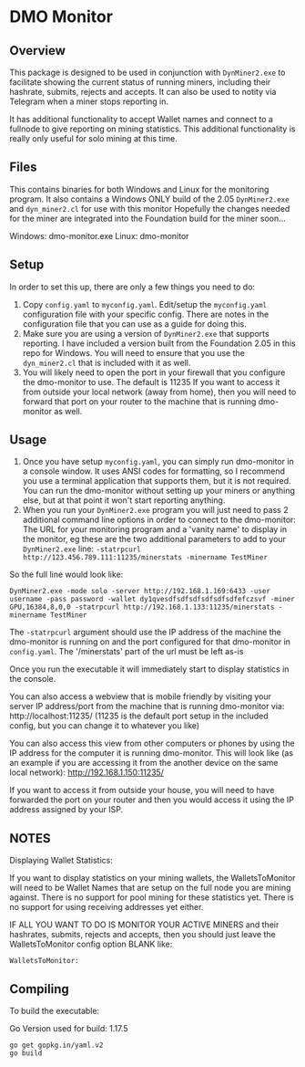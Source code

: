 # DMO Monitor

## Overview

This package is designed to be used in conjunction with `DynMiner2.exe` to facilitate showing the current status 
of running miners, including their hashrate, submits, rejects and accepts. It can also be used to notity via
Telegram when a miner stops reporting in.

It has additional functionality to accept Wallet names and connect to a fullnode to give reporting on 
mining statistics. This additional functionality is really only useful for solo mining at this time.


## Files

This contains binaries for both Windows and Linux for the monitoring program.
It also contains a Windows ONLY build of the 2.05 `DynMiner2.exe` and `dyn_miner2.cl` for use with this monitor
Hopefully the changes needed for the miner are integrated into the Foundation build for the miner soon...

Windows: dmo-monitor.exe
Linux: dmo-monitor

## Setup

In order to set this up, there are only a few things you need to do:

1. Copy `config.yaml` to `myconfig.yaml`. Edit/setup the `myconfig.yaml`
   configuration file with your specific config. There are notes in the
   configuration file that you can use as a guide for doing this.
2. Make sure you are using a version of `DynMiner2.exe` that supports reporting.
   I have included a version built from the Foundation 2.05 in this repo for
   Windows. You will need to ensure that you use the `dyn_miner2.cl` that is
   included with it as well.
3. You will likely need to open the port in your firewall that you configure
   the dmo-monitor to use. The default is 11235 If you want to access it from
   outside your local network (away from home), then you will need to forward that
   port on your router to the machine that is running dmo-monitor as well.


## Usage

1. Once you have setup `myconfig.yaml`, you can simply run dmo-monitor in a console
   window. It uses ANSI codes for formatting, so I recommend you use a terminal
   application that supports them, but it is not required. You can run the
   dmo-monitor without setting up your miners or anything else, but at that
   point it won't start reporting anything.
2. When you run your `DynMiner2.exe` program you will just need to pass 2
   additional command line options in order to connect to the dmo-monitor: The
   URL for your monitoring program and a 'vanity name' to display in the
   monitor, eg these are the two additional parameters to add to your
   `DynMiner2.exe` line: `-statrpcurl http://123.456.789.111:11235/minerstats
   -minername TestMiner`

So the full line would look like:

```
DynMiner2.exe -mode solo -server http://192.168.1.169:6433 -user username -pass password -wallet dy1qvesdfsdfsdfsdfsdfsdfefczsvf -miner GPU,16384,8,0,0 -statrpcurl http://192.168.1.133:11235/minerstats -minername TestMiner
```

The `-statrpcurl` argument should use the IP address of the machine the dmo-monitor is running on and the port configured for that dmo-monitor in `config.yaml`. The '/minerstats' part of the url must be left as-is

Once you run the executable it will immediately start to display statistics in the console. 

You can also access a webview that is mobile friendly by visiting your server IP address/port 
from the machine that is running dmo-monitor via:
http://localhost:11235/ 
(11235 is the default port setup in the included config, but you can change it to whatever you like)

You can also access this view from other computers or phones by using the IP address for the computer it is running dmo-monitor.
This will look like (as an example if you are accessing it from the another device on the same local network):
http://192.168.1.150:11235/

If you want to access it from outside your house, you will need to have
forwarded the port on your router and then you would access it using the IP
address assigned by your ISP.

## NOTES

Displaying Wallet Statistics:

If you want to display statistics on your mining wallets, the WalletsToMonitor will need to be Wallet Names that are setup on 
the full node you are mining against. There is no support for pool mining for these statistics yet. 
There is no support for using receiving addresses yet either.

IF ALL YOU WANT TO DO IS MONITOR YOUR ACTIVE MINERS and their hashrates, submits, rejects and accepts, 
then you should just leave the WalletsToMonitor config option BLANK like:
```
WalletsToMonitor: 
```

## Compiling

To build the executable:

Go Version used for build: 1.17.5

```
go get gopkg.in/yaml.v2
go build
```

